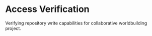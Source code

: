# Access Verification

Verifying repository write capabilities for collaborative worldbuilding project.